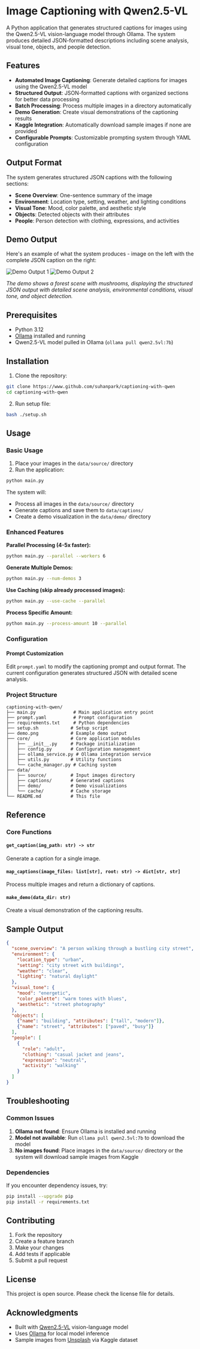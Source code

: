 # Image Captioning with Qwen2.5-VL

A Python application that generates structured captions for images using the Qwen2.5-VL vision-language model through Ollama. The system produces detailed JSON-formatted descriptions including scene analysis, visual tone, objects, and people detection.

## Features

- **Automated Image Captioning**: Generate detailed captions for images using the Qwen2.5-VL model
- **Structured Output**: JSON-formatted captions with organized sections for better data processing
- **Batch Processing**: Process multiple images in a directory automatically
- **Demo Generation**: Create visual demonstrations of the captioning results
- **Kaggle Integration**: Automatically download sample images if none are provided
- **Configurable Prompts**: Customizable prompting system through YAML configuration

## Output Format

The system generates structured JSON captions with the following sections:

- **Scene Overview**: One-sentence summary of the image
- **Environment**: Location type, setting, weather, and lighting conditions
- **Visual Tone**: Mood, color palette, and aesthetic style
- **Objects**: Detected objects with their attributes
- **People**: Person detection with clothing, expressions, and activities

## Demo Output

Here's an example of what the system produces - image on the left with the complete JSON caption on the right:

![Demo Output 1](demo1.png)
![Demo Output 2](demo2.png)

*The demo shows a forest scene with mushrooms, displaying the structured JSON output with detailed scene analysis, environmental conditions, visual tone, and object detection.*

## Prerequisites

- Python 3.12
- [Ollama](https://ollama.com/) installed and running
- Qwen2.5-VL model pulled in Ollama (`ollama pull qwen2.5vl:7b`)

## Installation

1. Clone the repository:

```bash
git clone https://www.github.com/suhanpark/captioning-with-qwen
cd captioning-with-qwen
```

2. Run setup file:

```bash
bash ./setup.sh
```

## Usage

### Basic Usage

1. Place your images in the `data/source/` directory
2. Run the application:

```bash
python main.py
```

The system will:

- Process all images in the `data/source/` directory
- Generate captions and save them to `data/captions/`
- Create a demo visualization in the `data/demo/` directory

### Enhanced Features

**Parallel Processing (4-5x faster):**

```bash
python main.py --parallel --workers 6
```

**Generate Multiple Demos:**

```bash
python main.py --num-demos 3
```

**Use Caching (skip already processed images):**

```bash
python main.py --use-cache --parallel
```

**Process Specific Amount:**

```bash
python main.py --process-amount 10 --parallel
```

### Configuration

#### Prompt Customization

Edit `prompt.yaml` to modify the captioning prompt and output format. The current configuration generates structured JSON with detailed scene analysis.

### Project Structure

```text
captioning-with-qwen/
├── main.py              # Main application entry point
├── prompt.yaml          # Prompt configuration
├── requirements.txt     # Python dependencies
├── setup.sh            # Setup script
├── demo.png            # Example demo output
├── core/               # Core application modules
│   ├── __init__.py     # Package initialization
│   ├── config.py       # Configuration management
│   ├── ollama_service.py # Ollama integration service
│   ├── utils.py        # Utility functions
│   └── cache_manager.py # Caching system
├── data/
│   ├── source/         # Input images directory
│   ├── captions/       # Generated captions
│   ├── demo/           # Demo visualizations
│   └── cache/          # Cache storage
└── README.md           # This file
```

## Reference

### Core Functions

#### `get_caption(img_path: str) -> str`

Generate a caption for a single image.

#### `map_captions(image_files: list[str], root: str) -> dict[str, str]`

Process multiple images and return a dictionary of captions.

#### `make_demo(data_dir: str)`

Create a visual demonstration of the captioning results.

## Sample Output

```json
{
  "scene_overview": "A person walking through a bustling city street",
  "environment": {
    "location_type": "urban",
    "setting": "city street with buildings",
    "weather": "clear",
    "lighting": "natural daylight"
  },
  "visual_tone": {
    "mood": "energetic",
    "color_palette": "warm tones with blues",
    "aesthetic": "street photography"
  },
  "objects": [
    {"name": "building", "attributes": ["tall", "modern"]},
    {"name": "street", "attributes": ["paved", "busy"]}
  ],
  "people": [
    {
      "role": "adult",
      "clothing": "casual jacket and jeans",
      "expression": "neutral",
      "activity": "walking"
    }
  ]
}
```

## Troubleshooting

### Common Issues

1. **Ollama not found**: Ensure Ollama is installed and running
2. **Model not available**: Run `ollama pull qwen2.5vl:7b` to download the model
3. **No images found**: Place images in the `data/source/` directory or the system will download sample images from Kaggle

### Dependencies

If you encounter dependency issues, try:

```bash
pip install --upgrade pip
pip install -r requirements.txt
```

## Contributing

1. Fork the repository
2. Create a feature branch
3. Make your changes
4. Add tests if applicable
5. Submit a pull request

## License

This project is open source. Please check the license file for details.

## Acknowledgments

- Built with [Qwen2.5-VL](https://github.com/QwenLM/Qwen2.5) vision-language model
- Uses [Ollama](https://ollama.com/) for local model inference
- Sample images from [Unsplash](https://unsplash.com/) via Kaggle dataset

